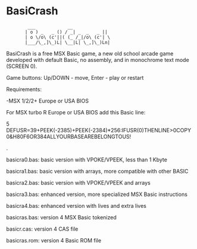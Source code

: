 # BasiCrash


            ___            __              
           | o ) _   _ () / _| _  _   _ || 
           | o \/o\ (c'||( (_ /_|/o\ (c'| \
           |___/\_,]\_)L| \__|L| \_,]\_)Ln|


BasiCrash is a free MSX Basic game, a new old school arcade game developed with default Basic, no assembly, and in monochrome text mode (SCREEN 0). 


Game buttons: 
Up/DOWN - move, Enter - play or restart


Requirements:

-MSX 1/2/2+ Europe or USA BIOS


For MSX turbo R Europe or USA BIOS add this Basic line:

5 DEFUSR=39+PEEK(-2385)+PEEK(-2384)*256:IFUSR(0)THENLINE>0COPY0&H80F6OR384ALLYOURBASEAREBELONGTOUS!

.

basicra0.bas: basic version with VPOKE/VPEEK, less than 1 Kbyte

basicra1.bas: basic version with arrays, more compatible with other BASIC

basicra2.bas: basic version with VPOKE/VPEEK and arrays

basicra3.bas: enhanced version, more specialized MSX Basic instructions

basicra4.bas: enhanced version with lives and extra lives


basicras.bas: version 4 MSX Basic tokenized

basicr.cas: version 4 CAS file

basicras.rom: version 4 Basic ROM file

